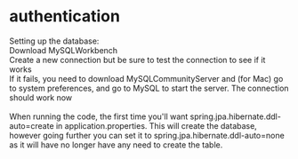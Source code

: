 # authentication

Setting up the database:\
Download MySQLWorkbench\
Create a new connection but be sure to test the connection to see if it works\
If it fails, you need to download MySQLCommunityServer and (for Mac) go to system preferences, and go to MySQL to start the server. The connection should work now\
\
When running the code, the first time you'll want spring.jpa.hibernate.ddl-auto=create in application.properties. This will create the database, however going further you can set it to spring.jpa.hibernate.ddl-auto=none as it will have no longer have any need to create the table.

